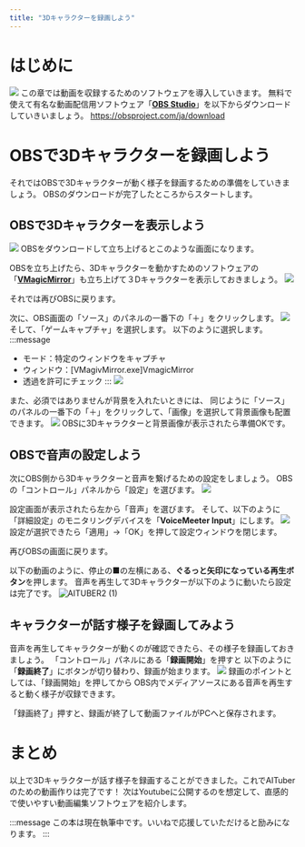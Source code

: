 ```yaml
---
title: "3Dキャラクターを録画しよう"
---
```

# はじめに
![](https://storage.googleapis.com/zenn-user-upload/3f097ccaca63-20240217.png)
この章では動画を収録するためのソフトウェアを導入していきます。
無料で使えて有名な動画配信用ソフトウェア「[**OBS Studio**](https://obsproject.com/ja/download)」を以下からダウンロードしていきいましょう。
https://obsproject.com/ja/download

# OBSで3Dキャラクターを録画しよう
それではOBSで3Dキャラクターが動く様子を録画するための準備をしていきましょう。
OBSのダウンロードが完了したところからスタートします。


## OBSで3Dキャラクターを表示しよう
![](https://storage.googleapis.com/zenn-user-upload/e475fc66b586-20240218.png)
OBSをダウンロードして立ち上げるとこのような画面になります。

OBSを立ち上げたら、3Dキャラクターを動かすためのソフトウェアの「[**VMagicMirror**](https://booth.pm/ja/items/1272298)」も立ち上げて３Dキャラクターを表示しておきましょう。
![](https://storage.googleapis.com/zenn-user-upload/815e0a0e6a55-20240217.png)

それでは再びOBSに戻ります。

次に、OBS画面の「ソース」のパネルの一番下の「＋」をクリックします。
![](https://storage.googleapis.com/zenn-user-upload/f3501c0c19ed-20240217.png)
そして、「ゲームキャプチャ」を選択します。
以下のように選択します。
:::message
- モード：特定のウィンドウをキャプチャ
- ウィンドウ：[VMagivMirror.exe]VmagicMirror
- 透過を許可にチェック
:::
![](https://storage.googleapis.com/zenn-user-upload/a9e4320b7cd0-20240217.png)

また、必須ではありませんが背景を入れたいときには、
同じように「ソース」のパネルの一番下の「＋」をクリックして、「画像」を選択して背景画像も配置できます。
![](https://storage.googleapis.com/zenn-user-upload/3f097ccaca63-20240217.png)
OBSに3Dキャラクターと背景画像が表示されたら準備OKです。

## OBSで音声の設定しよう
次にOBS側から3Dキャラクターと音声を繋げるための設定をしましょう。
OBSの「コントロール」パネルから「設定」を選びます。
![](https://storage.googleapis.com/zenn-user-upload/3f097ccaca63-20240217.png)

設定画面が表示されたら左から「音声」を選びます。
そして、以下のように「詳細設定」のモニタリングデバイスを「**VoiceMeeter Input**」にします。
![](https://storage.googleapis.com/zenn-user-upload/a5ff349e3a03-20240219.png)
設定が選択できたら「適用」→「OK」を押して設定ウィンドウを閉じます。


再びOBSの画面に戻ります。

以下の動画のように、停止の■の左横にある、**ぐるっと矢印になっている再生ボタン**を押します。
音声を再生して3Dキャラクターが以下のように動いたら設定は完了です。
![AITUBER2 (1)](https://github.com/YasunaCoffee/blog-contents/assets/74343879/1cef72b3-5df0-4aed-b5ad-036e74f7bf4c)

## キャラクターが話す様子を録画してみよう
音声を再生してキャラクターが動くのが確認できたら、その様子を録画しておきましょう。
「コントロール」パネルにある「**録画開始**」を押すと
以下のように「**録画終了**」にボタンが切り替わり、録画が始まります。
![](https://storage.googleapis.com/zenn-user-upload/2125bd88d0c4-20240219.png)
録画のポイントとしては、「録画開始」を押してから
OBS内でメディアソースにある音声を再生すると動く様子が収録できます。

「録画終了」押すと、録画が終了して動画ファイルがPCへと保存されます。

# まとめ
以上で3Dキャラクターが話す様子を録画することができました。これでAITuberのための動画作りは完了です！
次はYoutubeに公開するのを想定して、直感的で使いやすい動画編集ソフトウェアを紹介します。

:::message
この本は現在執筆中です。いいねで応援していただけると励みになります。
:::